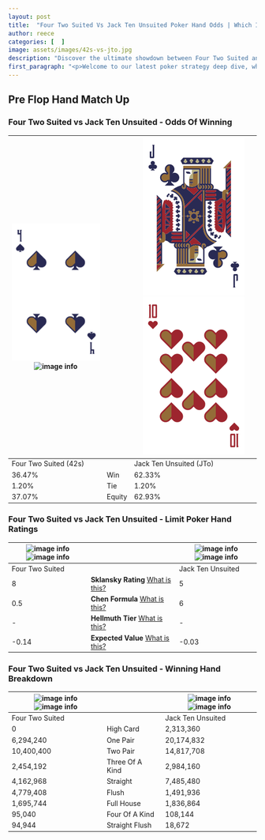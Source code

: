 ```yaml
---
layout: post
title:  "Four Two Suited Vs Jack Ten Unsuited Poker Hand Odds | Which Is The Better Hand In Poker? A Complete Guide"
author: reece
categories: [  ]
image: assets/images/42s-vs-jto.jpg
description: "Discover the ultimate showdown between Four Two Suited and Jack Ten Unsuited in poker! Uncover the odds, strategies, and scenarios where one hand triumphs over the other. Get ready to up your poker game with this thrilling analysis."
first_paragraph: "<p>Welcome to our latest poker strategy deep dive, where we're pitting two distinct hands against each other in a high-stakes showdown: Four Two Suited vs Jack Ten Unsuited.</p><p>In the dynamic world of poker, every decision counts, and knowing which hand holds the upper hand is key to your success at the table.</p><p>In this article, we'll dissect these two hands, explore the scenarios where one dominates the other, and equip you with the knowledge to make strategic choices that can tip the odds in your favor.</p><p>Get ready to unravel the intriguing dynamics of these poker hands and elevate your game to new heights.</p>"
---
```




[comment]: # (sp0)

## Pre Flop Hand Match Up

<div class="table hand-ratings" markdown="1"> 



### Four Two Suited vs Jack Ten Unsuited - Odds Of Winning


    
| ![image info](assets/images/hand1/4.png) ![image info](assets/images/hand1/2s.png) |  | ![image info](assets/images/hand2/j.png) ![image info](assets/images/hand2/to.png) |
| -------- | -------- | -------- |
| Four Two Suited (42s) |  | Jack Ten Unsuited (JTo) |
| 36.47% | Win | 62.33% |
| 1.20% | Tie | 1.20% |
| 37.07% | Equity | 62.93% |




[comment]: # (sp1)



### Four Two Suited vs Jack Ten Unsuited - Limit Poker Hand Ratings


    
| ![image info](https://www.riverpairs.com/assets/images/hand1/4.png) ![image info](https://www.riverpairs.com/assets/images/hand1/2s.png) |  | ![image info](https://www.riverpairs.com/assets/images/hand2/j.png) ![image info](https://www.riverpairs.com/assets/images/hand2/to.png) |
| -------- | -------- | -------- |
| Four Two Suited |  | Jack Ten Unsuited |
| 8 | **Sklansky Rating** [What is this?](/sklansky-rating-explained) | 5 |
| 0.5 | **Chen Formula** [What is this?](/chen-formula-explained) | 6 |
| - | **Hellmuth Tier** [What is this?](/Hellmuth-tier-explained) | - |
| -0.14 | **Expected Value** [What is this?](/expected-value-explained) | -0.03 |




[comment]: # (sp2)



### Four Two Suited vs Jack Ten Unsuited - Winning Hand Breakdown


    
| ![image info](https://www.riverpairs.com/assets/images/hand1/4.png) ![image info](https://www.riverpairs.com/assets/images/hand1/2s.png) |  | ![image info](https://www.riverpairs.com/assets/images/hand2/j.png) ![image info](https://www.riverpairs.com/assets/images/hand2/to.png) |
| -------- | -------- | -------- |
| Four Two Suited |  | Jack Ten Unsuited |
| 0 | High Card | 2,313,360 |
| 6,294,240 | One Pair | 20,174,832 |
| 10,400,400 | Two Pair | 14,817,708 |
| 2,454,192 | Three Of A Kind | 2,984,160 |
| 4,162,968 | Straight | 7,485,480 |
| 4,779,408 | Flush | 1,491,936 |
| 1,695,744 | Full House | 1,836,864 |
| 95,040 | Four Of A Kind | 108,144 |
| 94,944 | Straight Flush | 18,672 |




[comment]: # (sp3)



</div>

[comment]: # (sp4)



[comment]: # (sp5)


